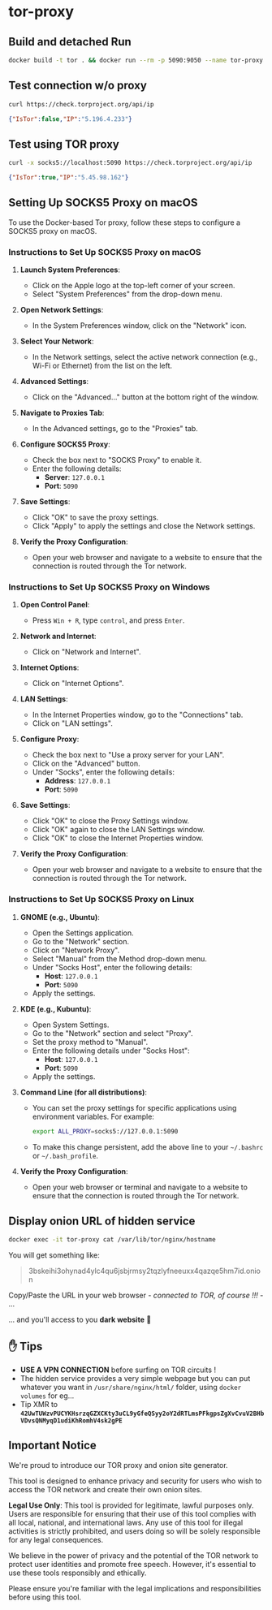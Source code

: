 # tor-proxy

## Build and detached Run

```sh
docker build -t tor . && docker run --rm -p 5090:9050 --name tor-proxy tor
```

## Test connection w/o proxy

```sh
curl https://check.torproject.org/api/ip
```

```json
{"IsTor":false,"IP":"5.196.4.233"}
```

## Test using TOR proxy

```sh
curl -x socks5://localhost:5090 https://check.torproject.org/api/ip
```

```json
{"IsTor":true,"IP":"5.45.98.162"}
```

## Setting Up SOCKS5 Proxy on macOS

To use the Docker-based Tor proxy, follow these steps to configure a SOCKS5 proxy on macOS.

### Instructions to Set Up SOCKS5 Proxy on macOS

1. **Launch System Preferences**:
   - Click on the Apple logo at the top-left corner of your screen.
   - Select "System Preferences" from the drop-down menu.

2. **Open Network Settings**:
   - In the System Preferences window, click on the "Network" icon.

3. **Select Your Network**:
   - In the Network settings, select the active network connection (e.g., Wi-Fi or Ethernet) from the list on the left.

4. **Advanced Settings**:
   - Click on the "Advanced..." button at the bottom right of the window.

5. **Navigate to Proxies Tab**:
   - In the Advanced settings, go to the "Proxies" tab.

6. **Configure SOCKS5 Proxy**:
   - Check the box next to "SOCKS Proxy" to enable it.
   - Enter the following details:
     - **Server**: `127.0.0.1`
     - **Port**: `5090`

7. **Save Settings**:
   - Click "OK" to save the proxy settings.
   - Click "Apply" to apply the settings and close the Network settings.

8. **Verify the Proxy Configuration**:
   - Open your web browser and navigate to a website to ensure that the connection is routed through the Tor network.

### Instructions to Set Up SOCKS5 Proxy on Windows

1. **Open Control Panel**:
   - Press `Win + R`, type `control`, and press `Enter`.

2. **Network and Internet**:
   - Click on "Network and Internet".

3. **Internet Options**:
   - Click on "Internet Options".

4. **LAN Settings**:
   - In the Internet Properties window, go to the "Connections" tab.
   - Click on "LAN settings".

5. **Configure Proxy**:
   - Check the box next to "Use a proxy server for your LAN".
   - Click on the "Advanced" button.
   - Under "Socks", enter the following details:
     - **Address**: `127.0.0.1`
     - **Port**: `5090`

6. **Save Settings**:
   - Click "OK" to close the Proxy Settings window.
   - Click "OK" again to close the LAN Settings window.
   - Click "OK" to close the Internet Properties window.

7. **Verify the Proxy Configuration**:
   - Open your web browser and navigate to a website to ensure that the connection is routed through the Tor network.

### Instructions to Set Up SOCKS5 Proxy on Linux

1. **GNOME (e.g., Ubuntu)**:
   - Open the Settings application.
   - Go to the "Network" section.
   - Click on "Network Proxy".
   - Select "Manual" from the Method drop-down menu.
   - Under "Socks Host", enter the following details:
     - **Host**: `127.0.0.1`
     - **Port**: `5090`
   - Apply the settings.

2. **KDE (e.g., Kubuntu)**:
   - Open System Settings.
   - Go to the "Network" section and select "Proxy".
   - Set the proxy method to "Manual".
   - Enter the following details under "Socks Host":
     - **Host**: `127.0.0.1`
     - **Port**: `5090`
   - Apply the settings.

3. **Command Line (for all distributions)**:
   - You can set the proxy settings for specific applications using environment variables. For example:

     ```sh
     export ALL_PROXY=socks5://127.0.0.1:5090
     ```

   - To make this change persistent, add the above line to your `~/.bashrc` or `~/.bash_profile`.

4. **Verify the Proxy Configuration**:
   - Open your web browser or terminal and navigate to a website to ensure that the connection is routed through the Tor network.

## Display onion URL of hidden service 

```sh
docker exec -it tor-proxy cat /var/lib/tor/nginx/hostname
```

You will get something like:

> 3bskeihi3ohynad4ylc4qu6jsbjrmsy2tqzlyfneeuxx4qazqe5hm7id.onion

Copy/Paste the URL in your web browser - _connected to TOR, of course !!!_ - ...

... and you'll access to you **dark website** :jack_o_lantern:

## ✋ Tips

- **USE A VPN CONNECTION** before surfing on TOR circuits !
- The hidden service provides a very simple webpage but you can put whatever you want in `/usr/share/nginx/html/` folder, using `docker volumes` for eg...
- Tip XMR to **`42UwTUWzvPUCYKHsrzqGZXCKty3uCL9yGfeQSyy2oY2dRTLmsPFkgpsZgXvCvuV2BHbVDvsQNMyqD1udiKhRomhV4sk2gPE`**

##  Important Notice
We're proud to introduce our TOR proxy and onion site generator. 

This tool is designed to enhance privacy and security for users who wish to access the TOR network and create their own onion sites.

**Legal Use Only**: This tool is provided for legitimate, lawful purposes only. Users are responsible for ensuring that their use of this tool complies with all local, national, and international laws. Any use of this tool for illegal activities is strictly prohibited, and users doing so will be solely responsible for any legal consequences.

We believe in the power of privacy and the potential of the TOR network to protect user identities and promote free speech. However, it's essential to use these tools responsibly and ethically.

Please ensure you're familiar with the legal implications and responsibilities before using this tool.
